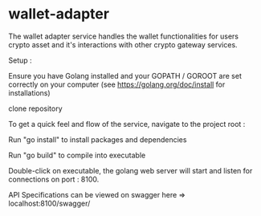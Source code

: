 # wallet-adapter
The wallet adapter service handles the wallet functionalities for users crypto asset and it's interactions with other crypto gateway services.

Setup :

Ensure you have Golang installed and your GOPATH / GOROOT are set correctly on your computer (see https://golang.org/doc/install for installations)

clone repository

To get a quick feel and flow of the service, navigate to the project root : 

Run "go install" to install packages and dependencies

Run "go build" to compile into executable

Double-click on executable, the golang web server will start and listen for connections on port : 8100. 

API Specifications can be viewed on swagger here => localhost:8100/swagger/
